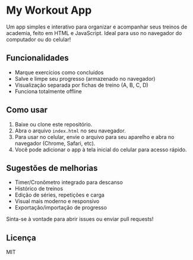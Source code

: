 # My Workout App

Um app simples e interativo para organizar e acompanhar seus treinos de academia, feito em HTML e JavaScript. Ideal para uso no navegador do computador ou do celular!

## Funcionalidades

- Marque exercícios como concluídos
- Salve e limpe seu progresso (armazenado no navegador)
- Visualização separada por fichas de treino (A, B, C, D)
- Funciona totalmente offline

## Como usar

1. Baixe ou clone este repositório.
2. Abra o arquivo `index.html` no seu navegador.
3. Para usar no celular, envie o arquivo para seu aparelho e abra no navegador (Chrome, Safari, etc).
4. Você pode adicionar o app à tela inicial do celular para acesso rápido.

## Sugestões de melhorias

- Timer/Cronômetro integrado para descanso
- Histórico de treinos
- Edição de séries, repetições e carga
- Visual mais moderno e responsivo
- Exportação/importação de progresso

Sinta-se à vontade para abrir issues ou enviar pull requests!

## Licença

MIT